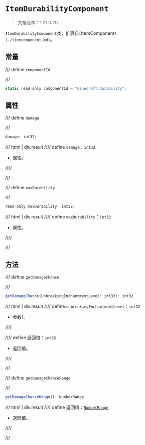 # `ItemDurabilityComponent`

> 文档版本：1.21.0.20

`ItemDurabilityComponent`类，扩展自`[`ItemComponent`](./itemcomponent.md)`。

## 常量

/// define
`componentId`


///

```js
static read-only componentId = "minecraft:durability";
```


## 属性

/// define
`damage`


///

```js
damage: int32;
```

/// html | div.result
//// define
`damage`：`int32`

- 属性。


////

///


/// define
`maxDurability`


///

```js
read-only maxDurability: int32;
```

/// html | div.result
//// define
`maxDurability`：`int32`

- 属性。


////

///


## 方法

/// define
`getDamageChance`


///

```js
getDamageChance(unbreakingEnchantmentLevel: int32): int32
```

/// html | div.result
//// define
`unbreakingEnchantmentLevel`：`int32`

- 参数1。


////

//// define
返回值：`int32`

- 返回值。


////

///


/// define
`getDamageChanceRange`


///

```js
getDamageChanceRange(): NumberRange
```

/// html | div.result
//// define
返回值：[`NumberRange`](../../common/1.1.0/numberrange.md)

- 返回值。


////

///

